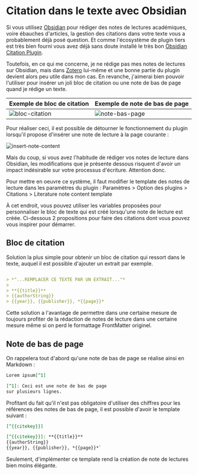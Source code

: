 # Citation dans le texte avec Obsidian
Si vous utilisez [Obsidian](https://obsidian.md) pour rédiger des notes de lectures académiques, voire ébauches d'articles, la gestion des citations dans votre texte vous a probablement déjà posé question.
Et comme l'écosystème de plugin tiers est très bien fourni vous avez déjà sans doute installé le très bon [Obsidian Citation Plugin](https://github.com/hans/obsidian-citation-plugin).

Toutefois, en ce qui me concerne, je ne rédige pas mes notes de lectures sur Obsidian, mais dans [Zotero](https://zotero.org) lui-même et une bonne partie du plugin devient alors peu utile dans mon cas. En revanche, j'aimerai bien pouvoir l'utiliser pour insérer un joli bloc de citation ou une note de bas de page quand je rédige un texte.

| Exemple de bloc de citation    | Exemple de note de bas de page       |
|--------------------------------|--------------------------------------|
|![bloc-citation](https://user-images.githubusercontent.com/5560197/169554185-46580b13-ead5-48cd-bc23-a3574718b199.png) |![note-bas-page](https://user-images.githubusercontent.com/5560197/169554182-37ad2743-9c2f-4544-83b1-23d60594ad46.png)|


Pour réaliser ceci, il est possible de détourner le fonctionnement du plugin lorsqu'il propose d'insérer une note de lecture à la page courante :

![insert-note-content](https://user-images.githubusercontent.com/5560197/169554186-c096e2b3-6155-408f-bd97-7a0748443093.png)

Mais du coup, si vous avez l'habitude de rédiger vos notes de lecture dans Obsidian, les modifications que je présente dessous risquent d'avoir un impact indésirable sur votre processus d'écriture. Attention donc.

Pour mettre en oeuvre ce système, il faut modifier le template des notes de lecture dans les paramètres du plugin : Paramètres > Option des plugins > Citations > Literature note content template

À cet endroit, vous pouvez utiliser les variables proposées pour personnaliser le bloc de texte qui est créé lorsqu'une note de lecture est créée. Ci-dessous 2 propositions pour faire des citations dont vous pouvez vous inspirer pour démarrer.

## Bloc de citation
Solution la plus simple pour obtenir un bloc de citation qui ressort dans le texte, auquel il est possible d'ajouter un extrait par exemple.

```md

> *"...REMPLACER CE TEXTE PAR UN EXTRAIT..."*
> 
> **{{title}}**
> {{authorString}}
> {{year}}, {{publisher}}, *{{page}}*
```

Cette solution a l'avantage de permettre dans une certaine mesure de toujours profiter de la rédaction de notes de lecture dans une certaine mesure même si on perd le formattage FrontMatter originel.

## Note de bas de page
On rappelera tout d'abord qu'une note de bas de page se réalise ainsi en Markdown :

```md
Lorem ipsum[^1]

[^1]: Ceci est une note de bas de page
sur plusieurs lignes. 
```

Profitant du fait qu'il n'est pas obligatoire d'utiliser des chiffres pour les références des notes de bas de page, il est possible d'avoir le template suivant :

```md
[^{{citekey}}]

[^{{citekey}}]: **{{title}}**
{{authorString}}
{{year}}, {{publisher}}, *{{page}}*`
```

Seulement, d'implémenter ce template rend la création de note de lectures bien moins élégante.
